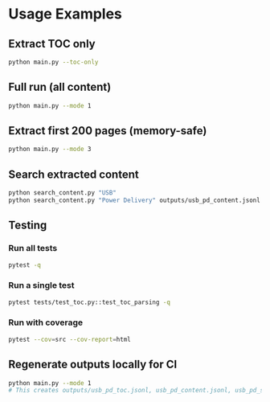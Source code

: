 # Usage Examples

## Extract TOC only
```bash
python main.py --toc-only
```

## Full run (all content)
```bash
python main.py --mode 1
```

## Extract first 200 pages (memory-safe)
```bash
python main.py --mode 3
```

## Search extracted content
```bash
python search_content.py "USB"
python search_content.py "Power Delivery" outputs/usb_pd_content.jsonl
```

## Testing

### Run all tests
```bash
pytest -q
```

### Run a single test
```bash
pytest tests/test_toc.py::test_toc_parsing -q
```

### Run with coverage
```bash
pytest --cov=src --cov-report=html
```

## Regenerate outputs locally for CI
```bash
python main.py --mode 1
# This creates outputs/usb_pd_toc.jsonl, usb_pd_content.jsonl, usb_pd_spec.jsonl
```